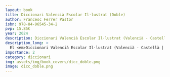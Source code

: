 ```yaml
---
layout: book
title: Diccionari Valencià Escolar Il·lustrat (Doble)
author: Francesc Ferrer Pastor
isbn: 978-84-96545-34-2
pvp: 15.85€
year: 2024
description: Diccionari Valencià Escolar Il·lustrat (Valencià - Castellà | Castellà - Valencià)
description_long: >
  El <em>Diccionari Valencià Escolar Il·lustrat (Valencià - Castellà | Castellà - Valencià)</em> de Francesc Ferrer Pastor és una eina fonamental per a estudiants i docents. Aquest diccionari ofereix una doble funció: d'una banda, proporciona la traducció i definició clara i precisa de paraules tant en valencià com en castellà; de l'altra, inclou il·lustracions que faciliten la comprensió visual dels termes. Aquest diccionari és ideal per a l'aprenentatge a les escoles. Francesc Ferrer Pastor, reconegut lexicògraf, va elaborar aquesta obra amb rigor i passió per la llengua, fent-la accessible i atractiva per als joves lectors.
importance: 2
category: diccionari
img: assets/img/book_covers/dicc_doble.png
image: dicc_doble.png
---
```

